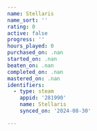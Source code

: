 ```yaml
---
name: Stellaris
name_sort: ''
rating: 0
active: false
progress: ''
hours_played: 0
purchased_on: .nan
started_on: .nan
beaten_on: .nan
completed_on: .nan
mastered_on: .nan
identifiers:
  - type: steam
    appid: '281990'
    name: Stellaris
    synced_on: '2024-08-30'

---
```

